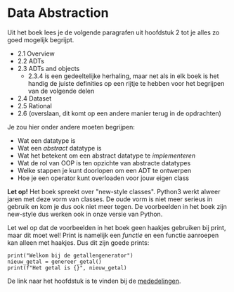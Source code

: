 # Data Abstraction

Uit het boek lees je de volgende paragrafen uit hoofdstuk 2 tot je alles zo goed mogelijk begrijpt.

- 2.1 Overview
- 2.2 ADTs
- 2.3 ADTs and objects
    - 2.3.4 is een gedeeltelijke herhaling, maar net als in elk boek is het handig de juiste definities op een rijtje te hebben voor het begrijpen van de volgende delen
- 2.4 Dataset
- 2.5 Rational
- 2.6 (overslaan, dit komt op een andere manier terug in de opdrachten)

Je zou hier onder andere moeten begrijpen:

- Wat een datatype is
- Wat een *abstract* datatype is
- Wat het betekent om een abstract datatype te *implementeren*
- Wat de rol van OOP is ten opzichte van abstracte datatypes
- Welke stappen je kunt doorlopen om een ADT te ontwerpen
- Hoe je een operator kunt overloaden voor jouw eigen class

**Let op!** Het boek spreekt over "new-style classes". Python3 werkt alweer jaren met deze vorm van classes. De oude vorm is niet meer serieus in gebruik en kom je dus ook niet meer tegen. De voorbeelden in het boek zijn new-style dus werken ook in onze versie van Python.

Let wel op dat de voorbeelden in het boek geen haakjes gebruiken bij print, maar dit moet wel! Print is namelijk een *functie* en een functie aanroepen kan alleen met haakjes. Dus dit zijn goede prints:

    print("Welkom bij de getallengenerator")
    nieuw_getal = genereer_getal()
    print(f"Het getal is {}", nieuw_getal)

De link naar het hoofdstuk is te vinden bij de [mededelingen](/announcements).
